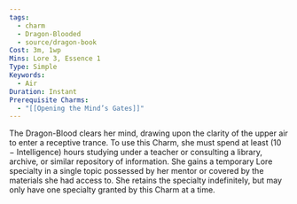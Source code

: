```yaml
---
tags:
  - charm
  - Dragon-Blooded
  - source/dragon-book
Cost: 3m, 1wp
Mins: Lore 3, Essence 1
Type: Simple
Keywords:
  - Air
Duration: Instant
Prerequisite Charms:
  - "[[Opening the Mind’s Gates]]"
---
```

The Dragon-Blood clears her mind, drawing upon the clarity of the upper air to enter a receptive trance. To use this Charm, she must spend at least (10 − Intelligence) hours studying under a teacher or consulting a library, archive, or similar repository of information. She gains a temporary Lore specialty in a single topic possessed by her mentor or covered by the materials she had access to. She retains the specialty indefinitely, but may only have one specialty granted by this Charm at a time.